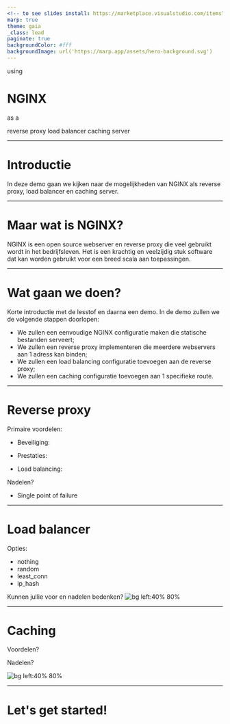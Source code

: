 ```yaml
---
<!-- to see slides install: https://marketplace.visualstudio.com/items?itemName=marp-team.marp-vscode -->
marp: true
theme: gaia
_class: lead
paginate: true
backgroundColor: #fff
backgroundImage: url('https://marp.app/assets/hero-background.svg')
---
```


using
# **NGINX**
as a 

reverse proxy
load balancer 
caching server


---

# Introductie

In deze demo gaan we kijken naar de mogelijkheden van NGINX als reverse proxy, load balancer en caching server.

---

# Maar wat is NGINX?

NGINX is een open source webserver en reverse proxy die veel gebruikt wordt in het bedrijfsleven. Het is een krachtig en veelzijdig stuk software dat kan worden gebruikt voor een breed scala aan toepassingen.



---

# Wat gaan we doen?
Korte introductie met de lesstof en daarna een demo.
In de demo zullen we de volgende stappen doorlopen:

- We zullen een eenvoudige NGINX configuratie maken die statische bestanden serveert;
- We zullen een reverse proxy implementeren die meerdere webservers aan 1 adress kan binden;
- We zullen een load balancing configuratie toevoegen aan de reverse proxy;
- We zullen een caching configuratie toevoegen aan 1 specifieke route.

---
# Reverse proxy
<!-- Een reverse proxy is een server die verzoeken van clients accepteert en deze doorstuurt naar een andere server. De reverse proxy kan worden gebruikt om een aantal voordelen te realiseren, zoals: -->
Primaire voordelen:
- Beveiliging: 
<!-- - de reverse proxy kan worden gebruikt om verzoeken te filteren of te beveiligen voordat ze worden doorgestuurd naar de backend server. -->
- Prestaties: 
<!-- - de reverse proxy kan worden gebruikt om verzoeken te cachen, waardoor de belasting van de backend server wordt verminderd. -->
- Load balancing: 
<!-- - de reverse proxy kan worden gebruikt om verzoeken over meerdere backend servers te verdelen, waardoor de prestaties en betrouwbaarheid worden verbeterd. -->
Nadelen?
- Single point of failure
<!-- - de reverse proxy kan een single point of failure worden, waardoor de betrouwbaarheid wordt verminderd. Hiermee wordt bedoeld dat als de reverse proxy uitvalt, de backend servers niet meer bereikbaar zijn. -->

---
# Load balancer
<!-- Een load balancer is een server die verzoeken van clients verdeelt over meerdere backend servers.Load balancers worden vaak gebruikt om de prestaties en betrouwbaarheid van webtoepassingen te verbeteren. -->
Opties: 
- nothing <!--Round-robin verdeling; verzoeken worden om de beurt naar de servers verdeeld. -->
- random <!-- Random verdeling; verzoeken worden willekeurig naar de servers verdeeld. -->
- least_conn <!-- Least_conn verdeling; verzoeken worden verdeeld op basis van het aantal actieve verbindingen of te wel, verzoeken worden naar de server met de minste actieve verbindingen verdeeld. -->
- ip_hash <!-- IP_hash verdeling; verzoeken worden verdeeld op basis van het IP-adres van de client; verzoeken van hetzelfde IP-adres worden naar dezelfde server verdeeld. --> 

Kunnen jullie voor en nadelen bedenken?
![bg left:40% 80%](https://www.plantuml.com/plantuml/svg/SoWkIImgAStDuKfCBialKd3EoKpDA-7Aoqz9LV39JqnnIin9p4jEBOA8E2KcPwVcfGId5fMb5XbY4JFYueAOeA2Reck7QW8o1ooDPXmX1KPS3a0sqAa0)

--- 
# Caching
Voordelen? <!-- aan hun zelf vragen-->

Nadelen? <!-- aan hun zelf vragen-->

![bg left:40% 80%](https://www.plantuml.com/plantuml/svg/ZL1BJiGm3Dtd5DPisC05MA2vYicuJKGQ5zkPSdmoiQ0KCH8xMy_lytnMGx6sbF00buopu0AMq40JRzf7Wgdm1Zm1Wj1x8pMm9DpcDD28CL70Q2mGIwPgOKMn7FEArU1Kvrm_Je0AOpg2Wpp0CHt1LunlL2-W95UISULZS1zuUd7DvwzWlKEUzbIGq1i8AJU9z0ZPOCkbW90rgRVLs0aU7Oljt6zU63RTpx7TRwo77BfoLVeTvCAaKDcwwfNkHNBDspu9B-Fg-890HVzM_7zGLze1tmyCht2_Mm-q-_ZVVg0XdFj1Myed)

<!-- ```plantuml
@startuml
' diagram that shows the flow of a request through the cache
actor client
participant "nginx" as nginx
participant "cache" as cache
participant "backend server" as server
client -> nginx: request
' if the cache has the resource, it will return it to the client
alt cache has resource
nginx -> cache: request
cache -> nginx: response
' if the cache does not have the resource, it will request it from the backend server
else cache does not have resource
nginx -> cache: request
cache -> server: request
server -> cache: response
cache -> nginx: response
end
nginx -> client: response


@enduml
``` -->


---
# Let's get started!